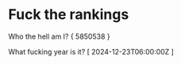 # Fuck the rankings

Who the hell am I?
{ 5850538 }

What fucking year is it?
[ 2024-12-23T06:00:00Z ]
